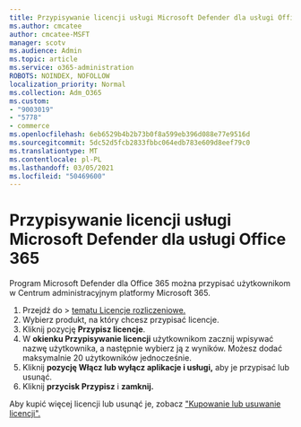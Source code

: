 ```yaml
---
title: Przypisywanie licencji usługi Microsoft Defender dla usługi Office 365
ms.author: cmcatee
author: cmcatee-MSFT
manager: scotv
ms.audience: Admin
ms.topic: article
ms.service: o365-administration
ROBOTS: NOINDEX, NOFOLLOW
localization_priority: Normal
ms.collection: Adm_O365
ms.custom:
- "9003019"
- "5778"
- commerce
ms.openlocfilehash: 6eb6529b4b2b73b0f8a599eb396d088e77e9516d
ms.sourcegitcommit: 5dc52d5fcb2833fbbc064edb783e609d8eef79c0
ms.translationtype: MT
ms.contentlocale: pl-PL
ms.lasthandoff: 03/05/2021
ms.locfileid: "50469600"
---
```

# <a name="assign-microsoft-defender-for-office-365-licenses"></a>Przypisywanie licencji usługi Microsoft Defender dla usługi Office 365

Program Microsoft Defender dla Office 365 można przypisać użytkownikom w Centrum administracyjnym platformy Microsoft 365.

1. Przejdź do  >  [tematu Licencje rozliczeniowe.](https://go.microsoft.com/fwlink/p/?linkid=842264)
2. Wybierz produkt, na który chcesz przypisać licencje.
3. Kliknij pozycję **Przypisz licencje**.
4. W **okienku Przypisywanie licencji**  użytkownikom zacznij wpisywać nazwę użytkownika, a następnie wybierz ją z wyników. Możesz dodać maksymalnie 20 użytkowników jednocześnie.
5. Kliknij **pozycję Włącz lub wyłącz aplikacje i usługi,**  aby je przypisać lub usunąć.
6. Kliknij **przycisk Przypisz** i **zamknij.**

Aby kupić więcej licencji lub usunąć je, zobacz ["Kupowanie lub usuwanie licencji".](https://docs.microsoft.com/microsoft-365/commerce/licenses/buy-licenses#buy-or-remove-licenses-for-your-business-subscription)